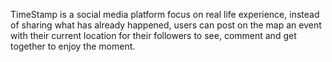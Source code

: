 TimeStamp is a social media platform focus on real life experience, instead of sharing what has already happened, users can post on the map an event with their current location for their followers to see, comment and get together to enjoy the moment. 
